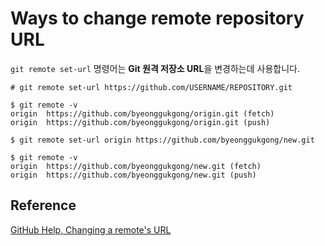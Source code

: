 # Ways to change remote repository URL

`git remote set-url` 명령어는 **Git 원격 저장소 URL**을 변경하는데 사용합니다.

```command
# git remote set-url https://github.com/USERNAME/REPOSITORY.git

$ git remote -v
origin  https://github.com/byeonggukgong/origin.git (fetch)
origin  https://github.com/byeonggukgong/origin.git (push)

$ git remote set-url origin https://github.com/byeonggukgong/new.git

$ git remote -v
origin  https://github.com/byeonggukgong/new.git (fetch)
origin  https://github.com/byeonggukgong/new.git (push)
```

## Reference

[GitHub Help, Changing a remote's URL](https://help.github.com/articles/changing-a-remote-s-url/)